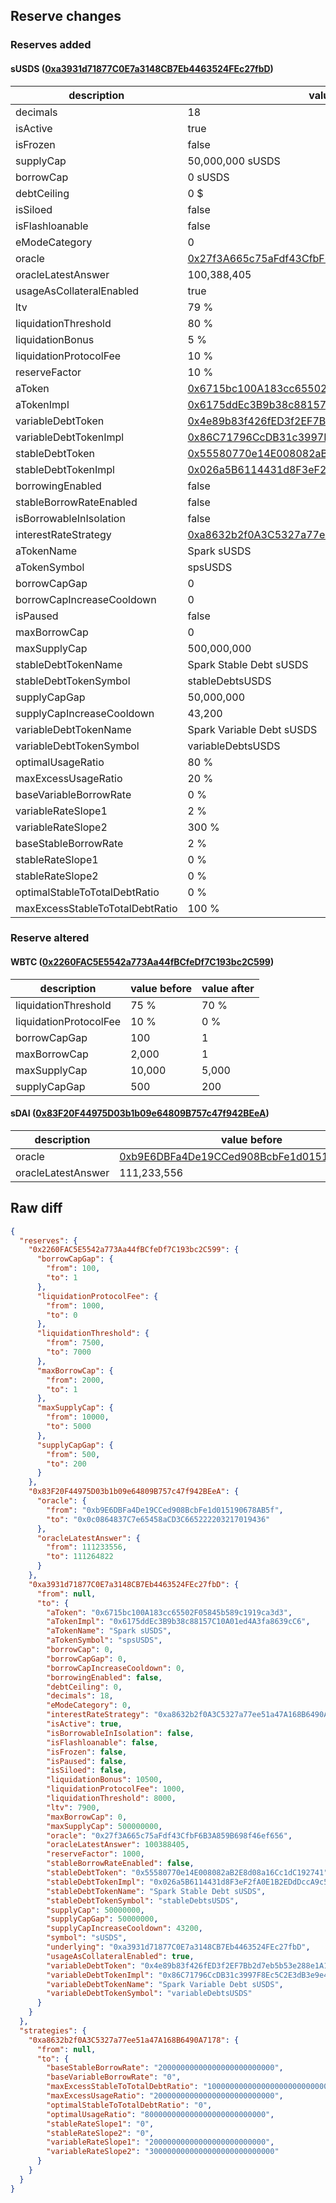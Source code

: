 ## Reserve changes

### Reserves added

#### sUSDS ([0xa3931d71877C0E7a3148CB7Eb4463524FEc27fbD](https://etherscan.io/address/0xa3931d71877C0E7a3148CB7Eb4463524FEc27fbD))

| description | value |
| --- | --- |
| decimals | 18 |
| isActive | true |
| isFrozen | false |
| supplyCap | 50,000,000 sUSDS |
| borrowCap | 0 sUSDS |
| debtCeiling | 0 $ |
| isSiloed | false |
| isFlashloanable | false |
| eModeCategory | 0 |
| oracle | [0x27f3A665c75aFdf43CfbF6B3A859B698f46ef656](https://etherscan.io/address/0x27f3A665c75aFdf43CfbF6B3A859B698f46ef656) |
| oracleLatestAnswer | 100,388,405 |
| usageAsCollateralEnabled | true |
| ltv | 79 % |
| liquidationThreshold | 80 % |
| liquidationBonus | 5 % |
| liquidationProtocolFee | 10 % |
| reserveFactor | 10 % |
| aToken | [0x6715bc100A183cc65502F05845b589c1919ca3d3](https://etherscan.io/address/0x6715bc100A183cc65502F05845b589c1919ca3d3) |
| aTokenImpl | [0x6175ddEc3B9b38c88157C10A01ed4A3fa8639cC6](https://etherscan.io/address/0x6175ddEc3B9b38c88157C10A01ed4A3fa8639cC6) |
| variableDebtToken | [0x4e89b83f426fED3f2EF7Bb2d7eb5b53e288e1A13](https://etherscan.io/address/0x4e89b83f426fED3f2EF7Bb2d7eb5b53e288e1A13) |
| variableDebtTokenImpl | [0x86C71796CcDB31c3997F8Ec5C2E3dB3e9e40b985](https://etherscan.io/address/0x86C71796CcDB31c3997F8Ec5C2E3dB3e9e40b985) |
| stableDebtToken | [0x55580770e14E008082aB2E8d08a16Cc1dC192741](https://etherscan.io/address/0x55580770e14E008082aB2E8d08a16Cc1dC192741) |
| stableDebtTokenImpl | [0x026a5B6114431d8F3eF2fA0E1B2EDdDccA9c540E](https://etherscan.io/address/0x026a5B6114431d8F3eF2fA0E1B2EDdDccA9c540E) |
| borrowingEnabled | false |
| stableBorrowRateEnabled | false |
| isBorrowableInIsolation | false |
| interestRateStrategy | [0xa8632b2f0A3C5327a77ee51a47A168B6490A7178](https://etherscan.io/address/0xa8632b2f0A3C5327a77ee51a47A168B6490A7178) |
| aTokenName | Spark sUSDS |
| aTokenSymbol | spsUSDS |
| borrowCapGap | 0 |
| borrowCapIncreaseCooldown | 0 |
| isPaused | false |
| maxBorrowCap | 0 |
| maxSupplyCap | 500,000,000 |
| stableDebtTokenName | Spark Stable Debt sUSDS |
| stableDebtTokenSymbol | stableDebtsUSDS |
| supplyCapGap | 50,000,000 |
| supplyCapIncreaseCooldown | 43,200 |
| variableDebtTokenName | Spark Variable Debt sUSDS |
| variableDebtTokenSymbol | variableDebtsUSDS |
| optimalUsageRatio | 80 % |
| maxExcessUsageRatio | 20 % |
| baseVariableBorrowRate | 0 % |
| variableRateSlope1 | 2 % |
| variableRateSlope2 | 300 % |
| baseStableBorrowRate | 2 % |
| stableRateSlope1 | 0 % |
| stableRateSlope2 | 0 % |
| optimalStableToTotalDebtRatio | 0 % |
| maxExcessStableToTotalDebtRatio | 100 % |


### Reserve altered

#### WBTC ([0x2260FAC5E5542a773Aa44fBCfeDf7C193bc2C599](https://etherscan.io/address/0x2260FAC5E5542a773Aa44fBCfeDf7C193bc2C599))

| description | value before | value after |
| --- | --- | --- |
| liquidationThreshold | 75 % | 70 % |
| liquidationProtocolFee | 10 % | 0 % |
| borrowCapGap | 100 | 1 |
| maxBorrowCap | 2,000 | 1 |
| maxSupplyCap | 10,000 | 5,000 |
| supplyCapGap | 500 | 200 |


#### sDAI ([0x83F20F44975D03b1b09e64809B757c47f942BEeA](https://etherscan.io/address/0x83F20F44975D03b1b09e64809B757c47f942BEeA))

| description | value before | value after |
| --- | --- | --- |
| oracle | [0xb9E6DBFa4De19CCed908BcbFe1d015190678AB5f](https://etherscan.io/address/0xb9E6DBFa4De19CCed908BcbFe1d015190678AB5f) | [0x0c0864837C7e65458aCD3C665222203217019436](https://etherscan.io/address/0x0c0864837C7e65458aCD3C665222203217019436) |
| oracleLatestAnswer | 111,233,556 | 111,264,822 |


## Raw diff

```json
{
  "reserves": {
    "0x2260FAC5E5542a773Aa44fBCfeDf7C193bc2C599": {
      "borrowCapGap": {
        "from": 100,
        "to": 1
      },
      "liquidationProtocolFee": {
        "from": 1000,
        "to": 0
      },
      "liquidationThreshold": {
        "from": 7500,
        "to": 7000
      },
      "maxBorrowCap": {
        "from": 2000,
        "to": 1
      },
      "maxSupplyCap": {
        "from": 10000,
        "to": 5000
      },
      "supplyCapGap": {
        "from": 500,
        "to": 200
      }
    },
    "0x83F20F44975D03b1b09e64809B757c47f942BEeA": {
      "oracle": {
        "from": "0xb9E6DBFa4De19CCed908BcbFe1d015190678AB5f",
        "to": "0x0c0864837C7e65458aCD3C665222203217019436"
      },
      "oracleLatestAnswer": {
        "from": 111233556,
        "to": 111264822
      }
    },
    "0xa3931d71877C0E7a3148CB7Eb4463524FEc27fbD": {
      "from": null,
      "to": {
        "aToken": "0x6715bc100A183cc65502F05845b589c1919ca3d3",
        "aTokenImpl": "0x6175ddEc3B9b38c88157C10A01ed4A3fa8639cC6",
        "aTokenName": "Spark sUSDS",
        "aTokenSymbol": "spsUSDS",
        "borrowCap": 0,
        "borrowCapGap": 0,
        "borrowCapIncreaseCooldown": 0,
        "borrowingEnabled": false,
        "debtCeiling": 0,
        "decimals": 18,
        "eModeCategory": 0,
        "interestRateStrategy": "0xa8632b2f0A3C5327a77ee51a47A168B6490A7178",
        "isActive": true,
        "isBorrowableInIsolation": false,
        "isFlashloanable": false,
        "isFrozen": false,
        "isPaused": false,
        "isSiloed": false,
        "liquidationBonus": 10500,
        "liquidationProtocolFee": 1000,
        "liquidationThreshold": 8000,
        "ltv": 7900,
        "maxBorrowCap": 0,
        "maxSupplyCap": 500000000,
        "oracle": "0x27f3A665c75aFdf43CfbF6B3A859B698f46ef656",
        "oracleLatestAnswer": 100388405,
        "reserveFactor": 1000,
        "stableBorrowRateEnabled": false,
        "stableDebtToken": "0x55580770e14E008082aB2E8d08a16Cc1dC192741",
        "stableDebtTokenImpl": "0x026a5B6114431d8F3eF2fA0E1B2EDdDccA9c540E",
        "stableDebtTokenName": "Spark Stable Debt sUSDS",
        "stableDebtTokenSymbol": "stableDebtsUSDS",
        "supplyCap": 50000000,
        "supplyCapGap": 50000000,
        "supplyCapIncreaseCooldown": 43200,
        "symbol": "sUSDS",
        "underlying": "0xa3931d71877C0E7a3148CB7Eb4463524FEc27fbD",
        "usageAsCollateralEnabled": true,
        "variableDebtToken": "0x4e89b83f426fED3f2EF7Bb2d7eb5b53e288e1A13",
        "variableDebtTokenImpl": "0x86C71796CcDB31c3997F8Ec5C2E3dB3e9e40b985",
        "variableDebtTokenName": "Spark Variable Debt sUSDS",
        "variableDebtTokenSymbol": "variableDebtsUSDS"
      }
    }
  },
  "strategies": {
    "0xa8632b2f0A3C5327a77ee51a47A168B6490A7178": {
      "from": null,
      "to": {
        "baseStableBorrowRate": "20000000000000000000000000",
        "baseVariableBorrowRate": "0",
        "maxExcessStableToTotalDebtRatio": "1000000000000000000000000000",
        "maxExcessUsageRatio": "200000000000000000000000000",
        "optimalStableToTotalDebtRatio": "0",
        "optimalUsageRatio": "800000000000000000000000000",
        "stableRateSlope1": "0",
        "stableRateSlope2": "0",
        "variableRateSlope1": "20000000000000000000000000",
        "variableRateSlope2": "3000000000000000000000000000"
      }
    }
  }
}
```
